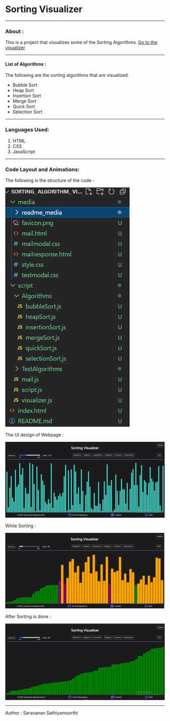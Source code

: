 # Sorting Visualizer

---

### About :

This is a project that visualizes some of the Sorting Algorithms.
[Go to the visualizer](./index.html)

---

#### List of Algorithms :

The following are the sorting algorithms that are visualized.

- Bubble Sort
- Heap Sort
- Insertion Sort
- Merge Sort
- Quick Sort
- Selection Sort

---

### Languages Used:

1. HTML
2. CSS
3. JavaScript

---

### Code Layout and Animations:

The following is the structure of the code -


![file structure](./media/readme_media/file_structure.png)

The UI design of Webpage :

![UI](./media/readme_media/UI.png)

While Sorting :

![Sorting](./media/readme_media/sorting.png)

After Sorting is done :

![After Sorting](./media/readme_media/aftersorting.png)

---

<footer>
Author : Saravanan Sathiyamoorthi
